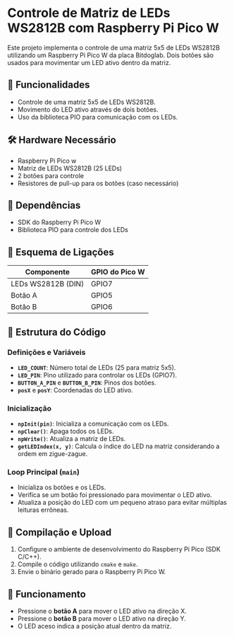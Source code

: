 # Controle de Matriz de LEDs WS2812B com Raspberry Pi Pico W


Este projeto implementa o controle de uma matriz 5x5 de LEDs WS2812B utilizando um Raspberry Pi Pico W da placa Bitdoglab. Dois botões são usados para movimentar um LED ativo dentro da matriz.

## 📌 Funcionalidades
- Controle de uma matriz 5x5 de LEDs WS2812B.
- Movimento do LED ativo através de dois botões.
- Uso da biblioteca PIO para comunicação com os LEDs.

## 🛠️ Hardware Necessário
- Raspberry Pi Pico w
- Matriz de LEDs WS2812B (25 LEDs)
- 2 botões para controle
- Resistores de pull-up para os botões (caso necessário)

## 📜 Dependências
- SDK do Raspberry Pi Pico W
- Biblioteca PIO para controle dos LEDs

## 📌 Esquema de Ligações
| Componente | GPIO do Pico W|
|------------|-------------|
| LEDs WS2812B (DIN) | GPIO7 |
| Botão A | GPIO5 |
| Botão B | GPIO6 |

## 📂 Estrutura do Código
### Definições e Variáveis
- **`LED_COUNT`**: Número total de LEDs (25 para matriz 5x5).
- **`LED_PIN`**: Pino utilizado para controlar os LEDs (GPIO7).
- **`BUTTON_A_PIN`** e **`BUTTON_B_PIN`**: Pinos dos botões.
- **`posX`** e **`posY`**: Coordenadas do LED ativo.

### Inicialização
- **`npInit(pin)`**: Inicializa a comunicação com os LEDs.
- **`npClear()`**: Apaga todos os LEDs.
- **`npWrite()`**: Atualiza a matriz de LEDs.
- **`getLEDIndex(x, y)`**: Calcula o índice do LED na matriz considerando a ordem em zigue-zague.

### Loop Principal (`main`)
- Inicializa os botões e os LEDs.
- Verifica se um botão foi pressionado para movimentar o LED ativo.
- Atualiza a posição do LED com um pequeno atraso para evitar múltiplas leituras errôneas.

## 🔧 Compilação e Upload
1. Configure o ambiente de desenvolvimento do Raspberry Pi Pico (SDK C/C++).
2. Compile o código utilizando `cmake` e `make`.
3. Envie o binário gerado para o Raspberry Pi Pico W.

## 🚀 Funcionamento
- Pressione o **botão A** para mover o LED ativo na direção X.
- Pressione o **botão B** para mover o LED ativo na direção Y.
- O LED aceso indica a posição atual dentro da matriz.


